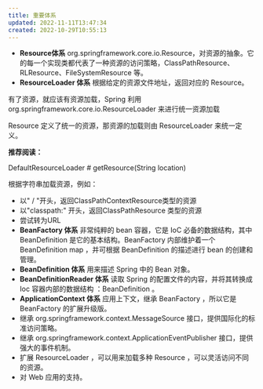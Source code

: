 ```yaml
---
title: 重要体系
updated: 2022-11-11T13:47:34
created: 2022-10-29T10:55:13
---
```


- **Resource体系**
org.springframework.core.io.Resource，对资源的抽象。它的每一个实现类都代表了一种资源的访问策略，ClassPathResource、RLResource、FileSystemResource 等。
- **ResourceLoader 体系**
根据给定的资源文件地址，返回对应的 Resource。

有了资源，就应该有资源加载，Spring 利用 org.springframework.core.io.ResourceLoader 来进行统一资源加载

Resource 定义了统一的资源，那资源的加载则由 ResourceLoader 来统一定义。

**推荐阅读：**

DefaultResourceLoader \# getResource(String location)

根据字符串加载资源，例如：
- 以" / "开头，返回ClassPathContextResource类型的资源
- 以"classpath:" 开头，返回ClassPathResource 类型的资源
- 尝试转为URL
- **BeanFactory 体系**
非常纯粹的 bean 容器，它是 IoC 必备的数据结构，其中 BeanDefinition 是它的基本结构。BeanFactory 内部维护着一个BeanDefinition map ，并可根据 BeanDefinition 的描述进行 bean 的创建和管理。
- **BeanDefinition 体系**
用来描述 Spring 中的 Bean 对象。
- **BeanDefinitionReader 体系**
读取 Spring 的配置文件的内容，并将其转换成 Ioc 容器内部的数据结构 ：BeanDefinition 。
- **ApplicationContext 体系**
应用上下文，继承 BeanFactory ，所以它是 BeanFactory 的扩展升级版。
- 继承 org.springframework.context.MessageSource 接口，提供国际化的标准访问策略。
- 继承 org.springframework.context.ApplicationEventPublisher 接口，提供强大的事件机制。
- 扩展 ResourceLoader ，可以用来加载多种 Resource ，可以灵活访问不同的资源。
- 对 Web 应用的支持。
